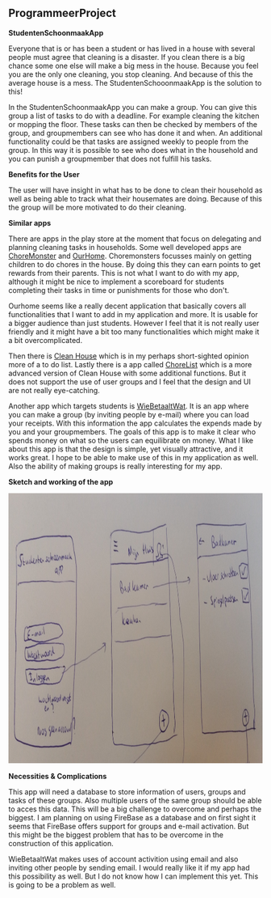 ## ProgrammeerProject

**StudentenSchoonmaakApp**

Everyone that is or has been a student or has lived in a house with several people must agree that cleaning is a disaster.
If you clean there is a big chance some one else will make a big mess in the house. Because you feel you are the only one cleaning,
you stop cleaning. And because of this the average house is a mess. 
The StudentenSchooonmaakApp is the solution to this!

In the StudentenSchoonmaakApp you can make a group. You can give this group a list of tasks to do with a deadline. For example cleaning the kitchen or mopping the floor. These tasks can then be checked by members of the group, and groupmembers can see who has done it and when. An additional functionality could be that tasks are assigned weekly to people from the group. In this way it is possible to see who does what in the household and you can punish a groupmember that does not fulfill his tasks. 

**Benefits for the User**

The user will have insight in what has to be done to clean their household as well as being able to track what their housemates are doing.
Because of this the group will be more motivated to do their cleaning.

**Similar apps** 

There are apps in the play store at the moment that focus on delegating and planning cleaning tasks in households.
Some well developed apps are [ChoreMonster](https://play.google.com/store/apps/details?id=com.choremonster.cmandroid) and [OurHome](https://play.google.com/store/apps/details?id=com.getfairshare.ourhome). Choremonsters focusses mainly on getting children to do chores in the house.
By doing this they can earn points to get rewards from their parents. This is not what I want to do with my app, although it might be nice to implement a scoreboard for students completing their tasks in time or punishments for those who don't.

Ourhome seems like a really decent application that basically covers all functionalities that I want to add in my application and more.
It is usable for a bigger audience than just students. However I feel that it is not really user friendly and it might have a bit too many functionalities which might make it a bit overcomplicated. 

Then there is [Clean House](https://play.google.com/store/apps/details?id=net.sloik.housechoresschedule) which is in my perhaps short-sighted opinion more of a to do list.
Lastly there is a app called [ChoreList](https://play.google.com/store/apps/details?id=com.jimbl.choreslistfrgoog) which is a more advanced version of Clean House with some additional functions. 
But it does not support the use of user groups and I feel that the design and UI are not really eye-catching.

Another app which targets students is [WieBetaaltWat](https://play.google.com/store/apps/details?id=nl.wiebetaaltwat.webapp). It is an app where you can make a group (by inviting people by e-mail) where you can load your receipts. With this information the app calculates the expends made by you and your groupmembers. The goals of this app is to make it clear who spends money on what so the users can equilibrate on money. What I like about this app is that the design is simple, yet visually attractive, and it works great. I hope to be able to make use of this in my application as well. Also the ability of making groups is really interesting for my app.


**Sketch and working of the app**

<img src="https://github.com/Jimbo994/ProgrammeerProject/blob/master/docs/sketch%20proposal.jpg" height="534" width="700"/>

**Necessities & Complications**

This app will need a database to store information of users, groups and tasks of these groups. Also multiple users of the same group should be able to acces this data. This will be a big challenge to overcome and perhaps the biggest. I am planning on using FireBase as a database and on first sight it seems that FireBase offers support for groups and e-mail activation. But this might be the biggest problem that has to be overcome in the construction of this application. 

WieBetaaltWat makes uses of account activition using email and also inviting other people by sending email. I would really like it if my app had this possibility as well. But I do not know how I can implement this yet. This is going to be a problem as well.

